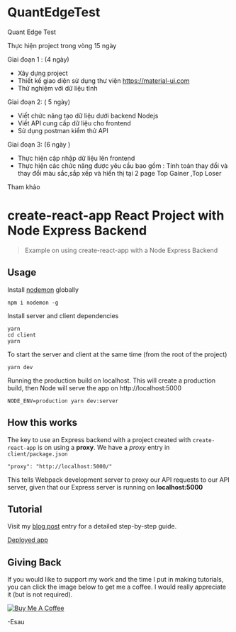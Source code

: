 # QuantEdgeTest
Quant Edge Test

Thực hiện project trong vòng 15 ngày

Giai đoạn 1 : (4 ngày) 
- Xây dựng project
- Thiết kế giao diện sử dụng thư viện  https://material-ui.com
- Thử nghiệm với dữ liệu tĩnh 

Giai đoạn 2: ( 5 ngày)
- Viết chức năng tạo dữ liệu dưới backend Nodejs
- Viết API cung cấp dữ liệu cho frontend
- Sử dụng postman kiểm thử API

Giai đoạn 3: (6 ngày )
- Thực hiện cập nhập dữ liệu lên frontend
- Thực hiện các chức năng được yêu cầu bao gồm : Tính toán thay đổi và thay đổi màu sắc,sắp xếp và hiển thị tại 2 page Top Gainer ,Top Loser 

Tham khảo 
# create-react-app React Project with Node Express Backend

> Example on using create-react-app with a Node Express Backend

## Usage

Install [nodemon](https://github.com/remy/nodemon) globally

```
npm i nodemon -g
```

Install server and client dependencies

```
yarn
cd client
yarn
```

To start the server and client at the same time (from the root of the project)

```
yarn dev
```

Running the production build on localhost. This will create a production build, then Node will serve the app on http://localhost:5000

```
NODE_ENV=production yarn dev:server
```

## How this works

The key to use an Express backend with a project created with `create-react-app` is on using a **proxy**. We have a _proxy_ entry in `client/package.json`

```
"proxy": "http://localhost:5000/"
```

This tells Webpack development server to proxy our API requests to our API server, given that our Express server is running on **localhost:5000**

## Tutorial

Visit my [blog post](https://medium.freecodecamp.org/how-to-make-create-react-app-work-with-a-node-backend-api-7c5c48acb1b0) entry for a detailed step-by-step guide.

[Deployed app](https://cra-express.herokuapp.com/)

## Giving Back

If you would like to support my work and the time I put in making tutorials, you can click the image below to get me a coffee. I would really appreciate it (but is not required).

[![Buy Me A Coffee](https://www.buymeacoffee.com/assets/img/custom_images/black_img.png)](https://www.buymeacoffee.com/esausilva)

-Esau
